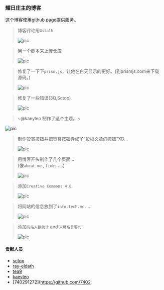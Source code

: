 ### 耀日庄主的博客
这个博客使用github page提供服务。  
  
>博客评论用`Gitalk`
>  
>![pic](https://github.com/tea9/tea9.github.io/raw/master/readme_img/comment.png)  
>  

>用一个脚本来上传仓库  
>  
>![pic](https://github.com/sunbossrs/sunbossrs.github.io/raw/master/assets/img/updreposh.png)  
>  

>修复了一下下`prism.js`，让他在白天显示的更好。(到prismjs.com来下载源码。)  
>  
>![pic](https://github.com/sunbossrs/sunbossrs.github.io/raw/master/assets/img/prismjsfix-20180707.png)  
>  

>修复了一些错误(3Q,Sctop)  
>  
>![pic](https://github.com/sunbossrs/sunbossrs.github.io/raw/master/assets/img/sctophelpme.png)  
>  

> ~@kaeyleo 制作了这个主题。~  
>  
![pic](https://raw.githubusercontent.com/SunbossRS/SunbossRS.github.io/master/assets/img/liaokeyumakeh2o.png)  
>  

>制作赞赏按钮并把赞赏按钮弄成了“投稿文章的按钮”XD...  
>  
>![pic](https://github.com/sunbossrs/sunbossrs.github.io/raw/master/assets/img/rewardbutton.png)  
>  

>用博客开头制作了几个页面...  
>(像`about me` , `links` ....)  
>  
>![pic](https://m.gitee.com/srsyrzz/repository/raw/master/blogfile/jekyllh2ohtml/cover.h2ojekyll-html.png)  
>  

>添加`Creative Commons 4.0`.  
>  
>![pic](https://github.com/tea9/tea9.github.io/raw/master/readme_img/cc.png)  
>  

>将网站的信息放到了`info.tech.mc.` ...  
>  
>![pic](https://github.com/sunbossrs/sunbossrs.github.io/raw/master/assets/img/infotechmc.png)  
>  

>添加`网站人数统计` and `末尾名言警句`.  
>  
>![pic](https://gitee.com/srsyrzz/repository/raw/master/blogfile/h2of/2018-06-27%2018-21-37%20%E7%9A%84%E5%B1%8F%E5%B9%95%E6%88%AA%E5%9B%BE.png)  
>  

#### 贡献人员
- [sctop](https://github.com/sctop)  
- [ray-eldath](https://github.com/ray-eldath)  
- [tea9](https://github.com/tea9)  
- [kaeyleo](https://github.com/kaeyleo)  
- [740291272](https://github.com/7402
